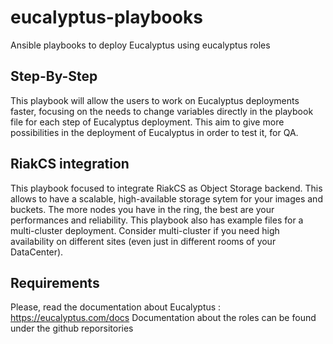 eucalyptus-playbooks
====================

Ansible playbooks to deploy Eucalyptus using eucalyptus roles

Step-By-Step
------------

This playbook will allow the users to work on Eucalyptus deployments faster, focusing on the needs to change variables directly in the playbook file for each step of Eucalyptus deployment. This aim to give more possibilities in the deployment of Eucalyptus in order to test it, for QA.

RiakCS integration
------------------

This playbook focused to integrate RiakCS as Object Storage backend. This allows to have a scalable, high-available storage sytem for your images and buckets. The more nodes you have in the ring, the best are your performances and reliability.
This playbook also has example files for a multi-cluster deployment. Consider multi-cluster if you need high availability on different sites (even just in different rooms of your DataCenter).

Requirements
------------

Please, read the documentation about Eucalyptus : https://eucalyptus.com/docs
Documentation about the roles can be found under the github reporsitories
